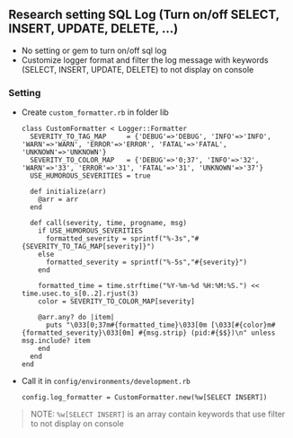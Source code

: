 ## Research setting SQL Log (Turn on/off SELECT, INSERT, UPDATE, DELETE, ...)

* No setting or gem to turn on/off sql log
* Customize logger format and filter the log message with keywords (SELECT, INSERT, UPDATE, DELETE) to not display on console

### Setting
* Create `custom_formatter.rb` in folder lib

	```
	class CustomFormatter < Logger::Formatter
	  SEVERITY_TO_TAG_MAP     = {'DEBUG'=>'DEBUG', 'INFO'=>'INFO', 'WARN'=>'WARN', 'ERROR'=>'ERROR', 'FATAL'=>'FATAL', 'UNKNOWN'=>'UNKNOWN'}
	  SEVERITY_TO_COLOR_MAP   = {'DEBUG'=>'0;37', 'INFO'=>'32', 'WARN'=>'33', 'ERROR'=>'31', 'FATAL'=>'31', 'UNKNOWN'=>'37'}
	  USE_HUMOROUS_SEVERITIES = true
	
	  def initialize(arr)
	    @arr = arr
	  end
	
	  def call(severity, time, progname, msg)
	    if USE_HUMOROUS_SEVERITIES
	      formatted_severity = sprintf("%-3s","#{SEVERITY_TO_TAG_MAP[severity]}")
	    else
	      formatted_severity = sprintf("%-5s","#{severity}")
	    end
	
	    formatted_time = time.strftime("%Y-%m-%d %H:%M:%S.") << time.usec.to_s[0..2].rjust(3)
	    color = SEVERITY_TO_COLOR_MAP[severity]
	
	    @arr.any? do |item|
	      puts "\033[0;37m#{formatted_time}\033[0m [\033[#{color}m#{formatted_severity}\033[0m] #{msg.strip} (pid:#{$$})\n" unless msg.include? item
	    end
	  end
	end
	```

* Call it in `config/environments/development.rb`

	```config.log_formatter = CustomFormatter.new(%w[SELECT INSERT])```

> NOTE: `%w[SELECT INSERT]` is an array contain keywords that use filter to not display on console